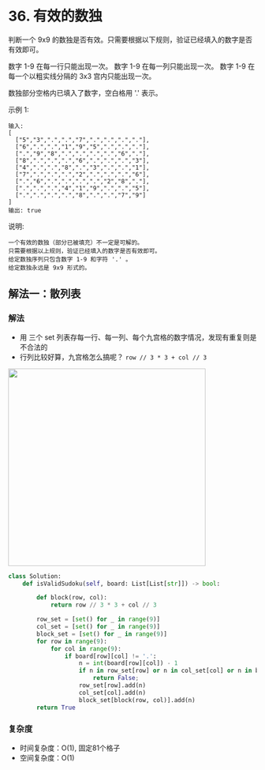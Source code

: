 # 36. 有效的数独
判断一个 9x9 的数独是否有效。只需要根据以下规则，验证已经填入的数字是否有效即可。

数字 1-9 在每一行只能出现一次。
数字 1-9 在每一列只能出现一次。
数字 1-9 在每一个以粗实线分隔的 3x3 宫内只能出现一次。

数独部分空格内已填入了数字，空白格用 '.' 表示。

示例 1:
```
输入:
[
  ["5","3",".",".","7",".",".",".","."],
  ["6",".",".","1","9","5",".",".","."],
  [".","9","8",".",".",".",".","6","."],
  ["8",".",".",".","6",".",".",".","3"],
  ["4",".",".","8",".","3",".",".","1"],
  ["7",".",".",".","2",".",".",".","6"],
  [".","6",".",".",".",".","2","8","."],
  [".",".",".","4","1","9",".",".","5"],
  [".",".",".",".","8",".",".","7","9"]
]
输出: true
```

说明:
```
一个有效的数独（部分已被填充）不一定是可解的。
只需要根据以上规则，验证已经填入的数字是否有效即可。
给定数独序列只包含数字 1-9 和字符 '.' 。
给定数独永远是 9x9 形式的。
```

## 解法一：散列表
### 解法
- 用 三个 set 列表存每一行、每一列、每个九宫格的数字情况，发现有重复则是不合法的
- 行列比较好算，九宫格怎么搞呢？ `row // 3 * 3 + col // 3`
<img src="https://pic.leetcode-cn.com/2b141392e2a1811d0e8dfdf6279b1352e59fad0b3961908c6ff9412b6a7e7ccf-image.png" width="400">

```python
class Solution:
    def isValidSudoku(self, board: List[List[str]]) -> bool:

        def block(row, col):
            return row // 3 * 3 + col // 3

        row_set = [set() for _ in range(9)]
        col_set = [set() for _ in range(9)]
        block_set = [set() for _ in range(9)]
        for row in range(9):
            for col in range(9):
                if board[row][col] != '.':
                    n = int(board[row][col]) - 1
                    if n in row_set[row] or n in col_set[col] or n in block_set[block(row, col)]:
                        return False;
                    row_set[row].add(n)
                    col_set[col].add(n)
                    block_set[block(row, col)].add(n)
        return True
```

### 复杂度
- 时间复杂度：O(1), 固定81个格子
- 空间复杂度：O(1)